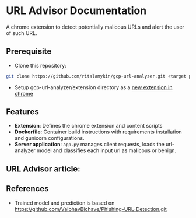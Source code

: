 # URL Advisor Documentation

A chrome extension to detect potentially malicous URLs and alert the user of such URL.

## Prerequisite

* Clone this repository:

```bash
git clone https://github.com/ritalamykin/gcp-url-analyzer.git <target path>
```
* Setup gcp-url-analyzer/extension directory as a [new extension in chrome](https://developer.chrome.com/docs/extensions/mv3/getstarted/development-basics/#load-unpacked)

## Features

* **Extension**: Defines the chrome extension and content scripts
* **Dockerfile**: Container build instructions with requirements installation and gunicorn configurations.
* **Server application**: `app.py` manages client requests, loads the url-analyzer model and classifies each input url as malicous or benign.

## URL Advisor article:

## References
* Trained model and prediction is based on https://github.com/VaibhavBichave/Phishing-URL-Detection.git
